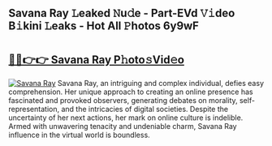 ## Savana Ray 𝙻eaked 𝙽u𝚍e - Part-EVd 𝚅𝚒deo B𝚒kini 𝙻eaks - Hot All 𝙿hotos 6y9wF

# <h2><a href="http://ld0j0h6.urlbe.top/?page=Savana+Ray">🔗🔗👉👉 Savana Ray P𝚑oto𝚜Vid𝚎o</a></h2>

[![Savana Ray](https://i.imgur.com/eBuTRDB.gif)](http://ld0j0h6.urlbe.top/?page=Savana+Ray)
Savana Ray, an intriguing and complex individual, defies easy comprehension. Her unique approach to creating an online presence has fascinated and provoked observers, generating debates on morality, self-representation, and the intricacies of digital societies. Despite the uncertainty of her next actions, her mark on online culture is indelible. Armed with unwavering tenacity and undeniable charm, Savana Ray influence in the virtual world is boundless.
